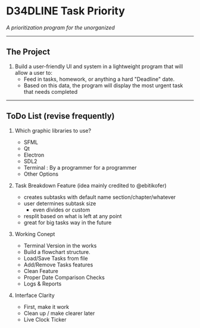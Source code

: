 # D34DLINE Task Priority

_A prioritization program for the unorganized_

---

## The Project

1. Build a user-friendly UI and system in a lightweight program that will allow a user to:
	* Feed in tasks, homework, or anything a hard "Deadline" date.
	* Based on this data, the program will display the most urgent task that needs completed

---

## ToDo List (revise frequently)
1. Which graphic libraries to use?
    * SFML
    * Qt
    * Electron
    * SDL2
    * Terminal : By a programmer for a programmer
    * Other Options

2. Task Breakdown Feature (idea mainly credited to @ebitikofer)
	* creates subtasks with default name section/chapter/whatever
	* user determines subtask size
		* even divides or custom
	* resplit based on what is left at any point
	* great for big tasks way in the future

3. Working Conept
	* Terminal Version in the works
	* Build a flowchart structure.
	* Load/Save Tasks from file
	* Add/Remove Tasks features
	* Clean Feature
	* Proper Date Comparison Checks
	* Logs & Reports

4. Interface Clarity
	* First, make it work
	* Clean up / make clearer later
	* Live Clock Ticker

